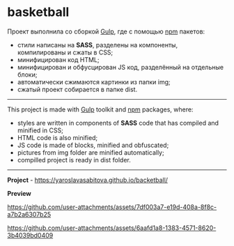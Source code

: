 # basketball

Проект выполнила со сборкой [Gulp](https://gulpjs.com/), где с помощью [npm](https://www.npmjs.com/) пакетов:
* стили написаны на **SASS**, разделены на компоненты, компилированы и сжаты в CSS;
* минифицирован код HTML;
* минифицирован и обфусцирован JS код, разделённый на отдельные блоки;
* автоматически сжимаются картинки из папки img;
* сжатый проект собирается в папке dist.

----------------

This project is made with [Gulp](https://gulpjs.com/) toolkit and [npm](https://www.npmjs.com/) packages, where:
* styles are written in components of **SASS** code that has compiled and minified in CSS;
* HTML code is also minified;
* JS code is made of blocks, minified and obfuscated;
* pictures from img folder are minified automatically;
* compilled project is ready in dist folder.

----------------

**Project** - https://yaroslavasabitova.github.io/backetball/

**Preview**

https://github.com/user-attachments/assets/7df003a7-e19d-408a-8f8c-a7b2a6307b25

https://github.com/user-attachments/assets/6aafd1a8-1383-4571-8620-3b4039bd0409





